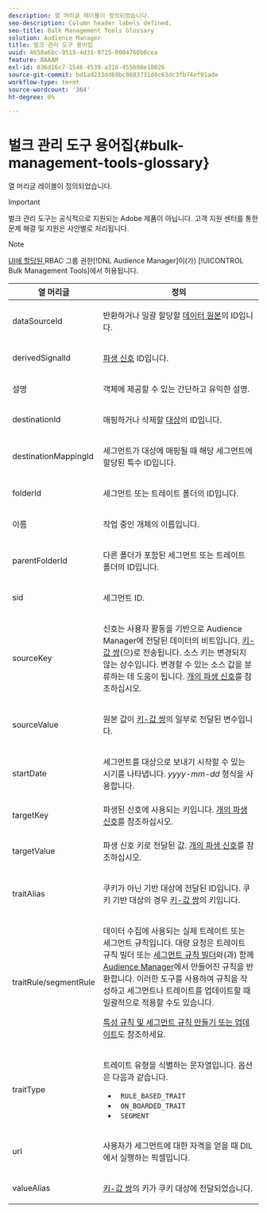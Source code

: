 ```yaml
---
description: 열 머리글 레이블이 정의되었습니다.
seo-description: Column header labels defined.
seo-title: Bulk Management Tools Glossary
solution: Audience Manager
title: 벌크 관리 도구 용어집
uuid: 4658a6bc-9515-4d31-9715-0084760b0cea
feature: BAAAM
exl-id: 036d16c7-1546-4539-a318-455b98e10026
source-git-commit: bd1ad233dd69bc8683731d0c63dc3fb74ef91ade
workflow-type: tm+mt
source-wordcount: '364'
ht-degree: 0%

---
```


# 벌크 관리 도구 용어집{#bulk-management-tools-glossary}

열 머리글 레이블이 정의되었습니다.

>[!IMPORTANT]
>
>벌크 관리 도구는 공식적으로 지원되는 Adobe 제품이 아닙니다. 고객 지원 센터를 통한 문제 해결 및 지원은 사안별로 처리됩니다.

<!-- 

<p>r_bulk_glossary.xml </p>

 -->

>[!NOTE]
>
>[ UI에 할당된 ](../../features/administration/administration-overview.md)RBAC 그룹 권한[!DNL Audience Manager]이(가) [!UICONTROL Bulk Management Tools]에서 허용됩니다.

<table id="table_2C2BC2FB3EFC443C9A5AE18EFC6FABFD"> 
 <thead> 
  <tr> 
   <th colname="col1" class="entry"> 열 머리글 </th> 
   <th colname="col2" class="entry"> 정의 </th> 
  </tr> 
 </thead>
 <tbody> 
  <tr> 
   <td colname="col1"> <p> <span class="term"> dataSourceId</span> </p> </td> 
   <td colname="col2"> <p>반환하거나 일괄 할당할 <a href="../../features/datasources-list-and-settings.md#data-sources-list-and-settings"> 데이터 원본</a>의 ID입니다. </p> </td> 
  </tr> 
  <tr> 
   <td colname="col1"> <p> <span class="term"> derivedSignalId</span> </p> </td> 
   <td colname="col2"> <p><a href="../../features/derived-signals.md"> 파생 신호</a> ID입니다. </p> </td> 
  </tr> 
  <tr> 
   <td colname="col1"> <p> <span class="term"> 설명</span> </p> </td> 
   <td colname="col2"> <p>객체에 제공할 수 있는 간단하고 유익한 설명. </p> </td> 
  </tr> 
  <tr> 
   <td colname="col1"> <p> <span class="term"> destinationId</span> </p> </td> 
   <td colname="col2"> <p>매핑하거나 삭제할 <a href="../../features/destinations/destinations.md"> 대상</a>의 ID입니다. </p> </td> 
  </tr> 
  <tr> 
   <td colname="col1"> <p> <span class="term"> destinationMappingId</span> </p> </td> 
   <td colname="col2"> <p>세그먼트가 대상에 매핑될 때 해당 세그먼트에 할당된 특수 ID입니다. </p> </td> 
  </tr> 
  <tr> 
   <td colname="col1"> <p> <span class="term"> folderId</span> </p> </td> 
   <td colname="col2"> <p>세그먼트 또는 트레이트 폴더의 ID입니다. </p> </td> 
  </tr> 
  <tr> 
   <td colname="col1"> <p> <span class="term"> 이름</span> </p> </td> 
   <td colname="col2"> <p>작업 중인 개체의 이름입니다. </p> </td> 
  </tr> 
  <tr> 
   <td colname="col1"> <p> <span class="term"> parentFolderId</span> </p> </td> 
   <td colname="col2"> <p>다른 폴더가 포함된 세그먼트 또는 트레이트 폴더의 ID입니다. </p> </td> 
  </tr> 
  <tr> 
   <td colname="col1"> <p> <span class="term"> sid</span> </p> </td> 
   <td colname="col2"> <p>세그먼트 ID. </p> </td> 
  </tr> 
  <tr> 
   <td colname="col1"> <p> <span class="term"> sourceKey</span> </p> </td> 
   <td colname="col2"> <p>신호는 사용자 활동을 기반으로 <span class="keyword"> Audience Manager</span>에 전달된 데이터의 비트입니다. <a href="../../reference/key-value-pairs-explained.md"> 키-값 쌍</a>(으)로 전송됩니다. 소스 키는 변경되지 않는 상수입니다. 변경할 수 있는 소스 값을 분류하는 데 도움이 됩니다. <a href="../../features/derived-signals.md">개의 파생 신호</a>를 참조하십시오. </p> </td> 
  </tr> 
  <tr> 
   <td colname="col1"> <p> <span class="term"> sourceValue</span> </p> </td> 
   <td colname="col2"> <p>원본 값이 <a href="../../reference/key-value-pairs-explained.md"> 키-값 쌍</a>의 일부로 전달된 변수입니다. </p> </td> 
  </tr> 
  <tr> 
   <td colname="col1"> <p> <span class="term"> startDate</span> </p> </td> 
   <td colname="col2"> <p>세그먼트를 대상으로 보내기 시작할 수 있는 시기를 나타냅니다. <i>yyyy-mm-dd</i> 형식을 사용합니다. </p> </td> 
  </tr> 
  <tr> 
   <td colname="col1"> <p> <span class="term"> targetKey</span> </p> </td> 
   <td colname="col2">파생된 신호에 사용되는 키입니다. <a href="../../features/derived-signals.md">개의 파생 신호</a>를 참조하십시오. </td> 
  </tr> 
  <tr> 
   <td colname="col1"> <p> <span class="term"> targetValue</span> </p> </td> 
   <td colname="col2"> <p>파생 신호 키로 전달된 값. <a href="../../features/derived-signals.md">개의 파생 신호</a>를 참조하십시오. </p> </td> 
  </tr> 
  <tr> 
   <td colname="col1"> <p> <span class="term"> traitAlias</span> </p> </td> 
   <td colname="col2"> <p>쿠키가 아닌 기반 대상에 전달된 ID입니다. 쿠키 기반 대상의 경우 <a href="../../reference/key-value-pairs-explained.md"> 키-값 쌍</a>의 키입니다. </p> </td> 
  </tr> 
  <tr> 
   <td colname="col1"> <p> <span class="term"> traitRule/segmentRule</span> </p> </td> 
   <td colname="col2"> <p>데이터 수집에 사용되는 실제 트레이트 또는 세그먼트 규칙입니다. 대량 요청은 <span class="keyword"> 트레이트 규칙 빌더</span> 또는 <a href="../../features/traits/about-trait-builder.md"> 세그먼트 규칙 빌더</a>와(과) 함께 <a href="../../features/segments/segment-builder.md"> Audience Manager</a>에서 만들어진 규칙을 반환합니다. 이러한 도구를 사용하여 규칙을 작성하고 세그먼트나 트레이트를 업데이트할 때 일괄적으로 적용할 수도 있습니다. </p> <p><a href="../../reference/bulk-management-tools/bulk-rules.md"> 특성 규칙 및 세그먼트 규칙 만들기 또는 업데이트</a>도 참조하세요. </p> </td> 
  </tr> 
  <tr> 
   <td colname="col1"> <p> <span class="term"> traitType</span> </p> </td> 
   <td colname="col2"> <p>트레이트 유형을 식별하는 문자열입니다. 옵션은 다음과 같습니다. </p> 
    <ul id="ul_AB5B4F87B14241DCBBE44B0B7BD4EF72"> 
     <li id="li_21F9412CDDC64FAA888C6542E284C436"> <code> RULE_BASED_TRAIT</code> </li> 
     <li id="li_5A5EA9A1EC5C45C991875EBBE7979A5A"> <code> ON_BOARDED_TRAIT </code> </li> 
     <li id="li_F38B58ADE3324E97A71E3F94F11945BE"> <code> SEGMENT</code> </li> 
    </ul> </td> 
  </tr> 
  <tr> 
   <td colname="col1"> <p> <span class="term"> url</span> </p> </td> 
   <td colname="col2"> <p>사용자가 세그먼트에 대한 자격을 얻을 때 DIL에서 실행하는 픽셀입니다. </p> </td> 
  </tr> 
  <tr> 
   <td colname="col1"> <p> <span class="term"> valueAlias</span> </p> </td> 
   <td colname="col2"> <p><a href="../../reference/key-value-pairs-explained.md"> 키-값 쌍</a>의 키가 쿠키 대상에 전달되었습니다. </p> </td> 
  </tr> 
 </tbody> 
</table>
